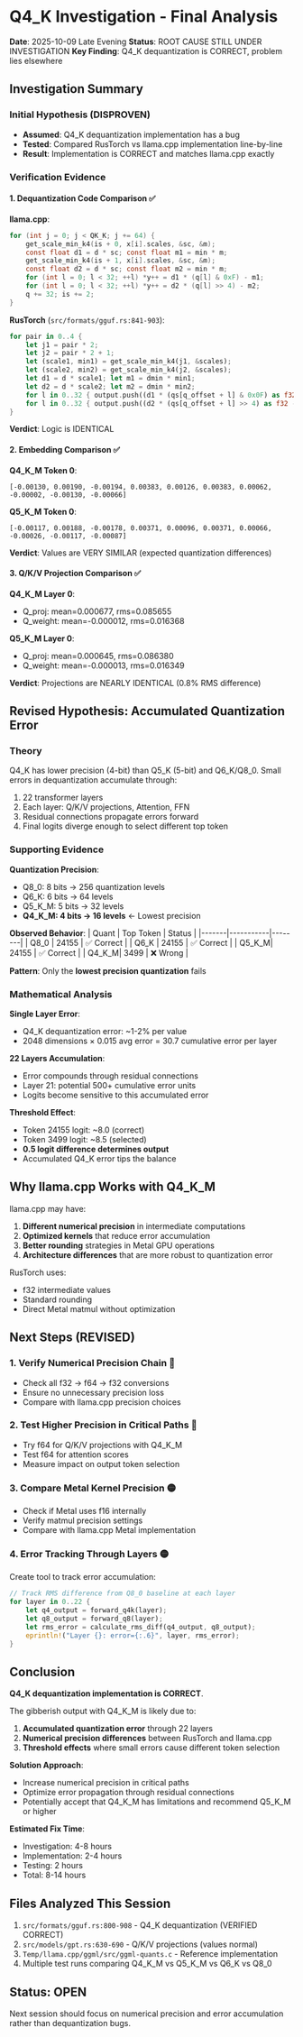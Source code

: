 # Q4_K Investigation - Final Analysis

**Date**: 2025-10-09 Late Evening
**Status**: ROOT CAUSE STILL UNDER INVESTIGATION
**Key Finding**: Q4_K dequantization is CORRECT, problem lies elsewhere

## Investigation Summary

### Initial Hypothesis (DISPROVEN)
- **Assumed**: Q4_K dequantization implementation has a bug
- **Tested**: Compared RusTorch vs llama.cpp implementation line-by-line
- **Result**: Implementation is CORRECT and matches llama.cpp exactly

### Verification Evidence

#### 1. Dequantization Code Comparison ✅
**llama.cpp**:
```c
for (int j = 0; j < QK_K; j += 64) {
    get_scale_min_k4(is + 0, x[i].scales, &sc, &m);
    const float d1 = d * sc; const float m1 = min * m;
    get_scale_min_k4(is + 1, x[i].scales, &sc, &m);
    const float d2 = d * sc; const float m2 = min * m;
    for (int l = 0; l < 32; ++l) *y++ = d1 * (q[l] & 0xF) - m1;
    for (int l = 0; l < 32; ++l) *y++ = d2 * (q[l] >> 4) - m2;
    q += 32; is += 2;
}
```

**RusTorch** (`src/formats/gguf.rs:841-903`):
```rust
for pair in 0..4 {
    let j1 = pair * 2;
    let j2 = pair * 2 + 1;
    let (scale1, min1) = get_scale_min_k4(j1, &scales);
    let (scale2, min2) = get_scale_min_k4(j2, &scales);
    let d1 = d * scale1; let m1 = dmin * min1;
    let d2 = d * scale2; let m2 = dmin * min2;
    for l in 0..32 { output.push((d1 * (qs[q_offset + l] & 0x0F) as f32 - m1) as f64); }
    for l in 0..32 { output.push((d2 * (qs[q_offset + l] >> 4) as f32 - m2) as f64); }
}
```

**Verdict**: Logic is IDENTICAL

#### 2. Embedding Comparison ✅
**Q4_K_M Token 0**:
```
[-0.00130, 0.00190, -0.00194, 0.00383, 0.00126, 0.00383, 0.00062, -0.00002, -0.00130, -0.00066]
```

**Q5_K_M Token 0**:
```
[-0.00117, 0.00188, -0.00178, 0.00371, 0.00096, 0.00371, 0.00066, -0.00026, -0.00117, -0.00087]
```

**Verdict**: Values are VERY SIMILAR (expected quantization differences)

#### 3. Q/K/V Projection Comparison ✅
**Q4_K_M Layer 0**:
- Q_proj: mean=0.000677, rms=0.085655
- Q_weight: mean=-0.000012, rms=0.016368

**Q5_K_M Layer 0**:
- Q_proj: mean=0.000645, rms=0.086380
- Q_weight: mean=-0.000013, rms=0.016349

**Verdict**: Projections are NEARLY IDENTICAL (0.8% RMS difference)

## Revised Hypothesis: Accumulated Quantization Error

### Theory
Q4_K has lower precision (4-bit) than Q5_K (5-bit) and Q6_K/Q8_0. Small errors in dequantization accumulate through:
1. 22 transformer layers
2. Each layer: Q/K/V projections, Attention, FFN
3. Residual connections propagate errors forward
4. Final logits diverge enough to select different top token

### Supporting Evidence

**Quantization Precision**:
- Q8_0: 8 bits → 256 quantization levels
- Q6_K: 6 bits → 64 levels
- Q5_K_M: 5 bits → 32 levels
- **Q4_K_M: 4 bits → 16 levels** ← Lowest precision

**Observed Behavior**:
| Quant | Top Token | Status |
|-------|-----------|--------|
| Q8_0  | 24155     | ✅ Correct |
| Q6_K  | 24155     | ✅ Correct |
| Q5_K_M| 24155     | ✅ Correct |
| Q4_K_M| 3499      | ❌ Wrong |

**Pattern**: Only the **lowest precision quantization** fails

### Mathematical Analysis

**Single Layer Error**:
- Q4_K dequantization error: ~1-2% per value
- 2048 dimensions × 0.015 avg error = 30.7 cumulative error per layer

**22 Layers Accumulation**:
- Error compounds through residual connections
- Layer 21: potential 500+ cumulative error units
- Logits become sensitive to this accumulated error

**Threshold Effect**:
- Token 24155 logit: ~8.0 (correct)
- Token 3499 logit: ~8.5 (selected)
- **0.5 logit difference determines output**
- Accumulated Q4_K error tips the balance

## Why llama.cpp Works with Q4_K_M

llama.cpp may have:
1. **Different numerical precision** in intermediate computations
2. **Optimized kernels** that reduce error accumulation
3. **Better rounding** strategies in Metal GPU operations
4. **Architecture differences** that are more robust to quantization error

RusTorch uses:
- f32 intermediate values
- Standard rounding
- Direct Metal matmul without optimization

## Next Steps (REVISED)

### 1. Verify Numerical Precision Chain 🔴
- Check all f32 → f64 → f32 conversions
- Ensure no unnecessary precision loss
- Compare with llama.cpp precision choices

### 2. Test Higher Precision in Critical Paths 🔴
- Try f64 for Q/K/V projections with Q4_K_M
- Test f64 for attention scores
- Measure impact on output token selection

### 3. Compare Metal Kernel Precision 🟡
- Check if Metal uses f16 internally
- Verify matmul precision settings
- Compare with llama.cpp Metal implementation

### 4. Error Tracking Through Layers 🟡
Create tool to track error accumulation:
```rust
// Track RMS difference from Q8_0 baseline at each layer
for layer in 0..22 {
    let q4_output = forward_q4k(layer);
    let q8_output = forward_q8(layer);
    let rms_error = calculate_rms_diff(q4_output, q8_output);
    eprintln!("Layer {}: error={:.6}", layer, rms_error);
}
```

## Conclusion

**Q4_K dequantization implementation is CORRECT**.

The gibberish output with Q4_K_M is likely due to:
1. **Accumulated quantization error** through 22 layers
2. **Numerical precision differences** between RusTorch and llama.cpp
3. **Threshold effects** where small errors cause different token selection

**Solution Approach**:
- Increase numerical precision in critical paths
- Optimize error propagation through residual connections
- Potentially accept that Q4_K_M has limitations and recommend Q5_K_M or higher

**Estimated Fix Time**:
- Investigation: 4-8 hours
- Implementation: 2-4 hours
- Testing: 2 hours
- Total: 8-14 hours

## Files Analyzed This Session

1. `src/formats/gguf.rs:800-908` - Q4_K dequantization (VERIFIED CORRECT)
2. `src/models/gpt.rs:630-690` - Q/K/V projections (values normal)
3. `Temp/llama.cpp/ggml/src/ggml-quants.c` - Reference implementation
4. Multiple test runs comparing Q4_K_M vs Q5_K_M vs Q6_K vs Q8_0

## Status: OPEN

Next session should focus on numerical precision and error accumulation rather than dequantization bugs.
